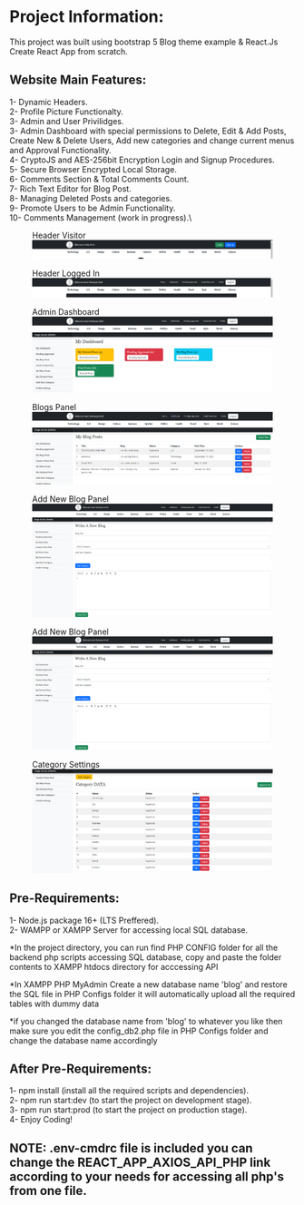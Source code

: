 # Project Information:

This project was built using bootstrap 5 Blog theme example & React.Js Create React App from scratch.

## Website Main Features: 

1- Dynamic Headers.\
2- Profile Picture Functionalty.\
3- Admin and User Privilidges.\
3- Admin Dashboard with special permissions to Delete, Edit & Add Posts, Create New & Delete Users, Add new categories and change current menus and Approval Functionality.\
4- CryptoJS and AES-256bit Encryption Login and Signup Procedures.\
5- Secure Browser Encrypted Local Storage.\
6- Comments Section & Total Comments Count.\
7- Rich Text Editor for Blog Post.\
8- Managing Deleted Posts and categories.\
9- Promote Users to be Admin Functionality.\
10- Comments Management (work in progress).\

<figure>
  <figcaption>Header Visitor</figcaption>
  <img
  src="https://github.com/shehari007/blog-web/blob/main/Screenshots/Screenshot%20(1).png"
  alt="sc1">
</figure>
<figure>
  <figcaption>Header Logged In </figurecaption>
  <img
  src="https://github.com/shehari007/blog-web/blob/main/Screenshots/Screenshot%20(2).png"
  alt="sc2">
</figure>
<figure>
  <figcaption>Admin Dashboard </figurecaption>
  <img
  src="https://github.com/shehari007/blog-web/blob/main/Screenshots/Screenshot%20(3).png"
  alt="sc3">
</figure>
<figure>
  <figcaption>Blogs Panel </figurecaption>
  <img
  src="https://github.com/shehari007/blog-web/blob/main/Screenshots/Screenshot%20(4).png"
  alt="sc4">
</figure>
<figure>
  <figcaption>Add New Blog Panel </figurecaption>
  <img
  src="https://github.com/shehari007/blog-web/blob/main/Screenshots/Screenshot%20(6).png"
  alt="sc6">
</figure>
<figure>
  <figcaption>Add New Blog Panel </figurecaption>
  <img
  src="https://github.com/shehari007/blog-web/blob/main/Screenshots/Screenshot%20(6).png"
  alt="sc6">
</figure>
<figure>
  <figcaption>Category Settings </figurecaption>
  <img
  src="https://github.com/shehari007/blog-web/blob/main/Screenshots/Screenshot%20(7).png"
  alt="sc7">
</figure>

## Pre-Requirements:

1- Node.js package 16+ (LTS Preffered).\
2- WAMPP or XAMPP Server for accessing local SQL database.

*In the project directory, you can run find PHP CONFIG folder for all the backend php scripts accessing SQL database, copy and paste the folder contents to XAMPP htdocs directory for acccessing API

*In XAMPP PHP MyAdmin Create a new database name 'blog' and restore the SQL file in PHP Configs folder it will automatically upload all the required tables with dummy data

*if you changed the database name from 'blog' to whatever you like then make sure you edit the config_db2.php file in PHP Configs folder and change the database name accordingly

## After Pre-Requirements:

1- npm install (install all the required scripts and dependencies).\
2- npm run start:dev (to start the project on development stage).\
3- npm run start:prod (to start the project on production stage).\
4- Enjoy Coding!

## NOTE: .env-cmdrc file is included you can change the REACT_APP_AXIOS_API_PHP link according to your needs for accessing all php's from one file.


